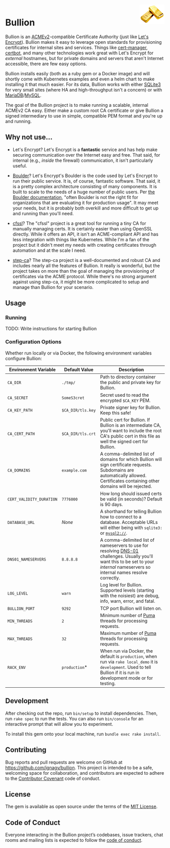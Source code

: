 <img src=".images/logo.png" alt="Bullion logo" title="Bullion" align="right" height="60" />

# Bullion

Bullion is an [ACMEv2](https://tools.ietf.org/html/rfc8555)-compatible Certificate Authority (just like [Let's Encrypt](https://letsencrypt.org/)). Bullion makes it easy to leverage open standards for provisioning certificates for internal sites and services. Things like [cert-manager](https://cert-manager.io/), [certbot](https://certbot.eff.org/), and many other technologies work great with Let's Encrypt for _external_ hostnames, but for private domains and servers that aren't Internet accessible, there are few easy options.

Bullion installs easily (both as a ruby gem or a Docker image) and will shortly come with Kubernetes examples and even a helm chart to make installing it that much easier. For its data, Bullion works with either [SQLite3](https://sqlite.org/index.html) for very small sites (where HA and high-throughput isn't a concern) or with [MariaDB](https://mariadb.org/)/[MySQL](https://www.mysql.com/).

The goal of the Bullion project is to make running a scalable, internal ACMEv2 CA easy. Either make a custom root CA certificate or give Bullion a signed intermediary to use in simple, compatible PEM format and you're up and running.

## Why not use...

* Let's Encrypt? Let's Encrypt is a **fantastic** service and has help make securing communication over the Internet easy and free. That said, for internal (e.g., _inside_ the firewall) communication, it isn't particularly useful.

* [Boulder](https://github.com/letsencrypt/boulder)? Let's Encrypt's Boulder is the code used by Let's Encrypt to run their public service. It is, of course, fantastic software. That said, it is a pretty complex architecture consisting of many components. It is built to scale to the needs of a huge number of public users. Per [the Boulder documentation](https://github.com/letsencrypt/boulder#production), "often Boulder is not the right fit for organizations that are evaluating it for production usage". It may meet your needs, but it is probably both overkill and more difficult to get up and running than you'll need.

* [cfssl](https://github.com/cloudflare/cfssl)? The "cfssl" project is a great tool for running a tiny CA for manually managing certs. It is certainly easier than using OpenSSL directly. While it offers an API, it isn't an ACME-compliant API and has less integration with things like Kubernetes. While I'm a fan of the project but it didn't meet my needs with creating certificates through automation and at the scale I need.

* [step-ca](https://smallstep.com/blog/private-acme-server/)? The step-ca project is a well-documented and robust CA and includes nearly all the features of Bullion. It really is wonderful, but the project takes on more than the goal of managing the provisioning of certificates via the ACME protocol. While there's no strong argument against using step-ca, it might be more complicated to setup and manage than Bullion for your scenario.

## Usage

### Running

TODO: Write instructions for starting Bullion

### Configuration Options

Whether run locally or via Docker, the following environment variables configure Bullion:

| Environment Variable | Default Value | Description |
| --- | --- | --- |
| `CA_DIR` | `./tmp/` | Path to directory container the public and private key for Bullion. |
| `CA_SECRET` | `SomeS3cret` | Secret used to read the encrypted `$CA_KEY` PEM. |
| `CA_KEY_PATH` | `$CA_DIR/tls.key` | Private signer key for Bullion. Keep this safe! |
| `CA_CERT_PATH` | `$CA_DIR/tls.crt` | Public cert for Bullion. If Bullion is an intermediate CA, you'll want to include the root CA's public cert in this file as well the signed cert for Bullion. |
| `CA_DOMAINS` | `example.com` | A comma-delimited list of domains for which Bullion will sign certificate requests. Subdomains are automatically allowed. Certificates containing other domains will be rejected. |
| `CERT_VALIDITY_DURATION` | `7776000` | How long should issued certs be valid (in seconds)? Default is 90 days. |
| `DATABASE_URL` | _None_ | A shorthand for telling Bullion how to connect to a database. Acceptable URLs will either being with `sqlite3:` or [`mysql2://`](https://github.com/brianmario/mysql2#using-active-records-database_url). |
| `DNS01_NAMESERVERS` | `8.8.8.8` | A comma-delimited list of nameservers to use for resolving [DNS-01](https://letsencrypt.org/docs/challenge-types/#dns-01-challenge) challenges. Usually you'll want this to be set to your _internal_ nameservers so internal names resolve correctly. |
| `LOG_LEVEL` | `warn` | Log level for Bullion. Supported levels (starting with the noisiest) are debug, info, warn, error, and fatal. |
| `BULLION_PORT` | `9292` | TCP port Bullion will listen on. |
| `MIN_THREADS` | `2` | Minimum number of [Puma](https://puma.io/) threads for processing requests. |
| `MAX_THREADS` | `32` | Maximum number of [Puma](https://puma.io/) threads for processing requests. |
| `RACK_ENV` | `production`* | When run via Docker, the default is `production`, when run via `rake local_demo` it is `development`. Used to tell Bullion if it is run in development mode or for testing. |

## Development

After checking out the repo, run `bin/setup` to install dependencies. Then, run `rake spec` to run the tests. You can also run `bin/console` for an interactive prompt that will allow you to experiment.

To install this gem onto your local machine, run `bundle exec rake install`.

## Contributing

Bug reports and pull requests are welcome on GitHub at https://github.com/jgnagy/bullion. This project is intended to be a safe, welcoming space for collaboration, and contributors are expected to adhere to the [Contributor Covenant](http://contributor-covenant.org) code of conduct.

## License

The gem is available as open source under the terms of the [MIT License](https://opensource.org/licenses/MIT).

## Code of Conduct

Everyone interacting in the Bullion project’s codebases, issue trackers, chat rooms and mailing lists is expected to follow the [code of conduct](https://github.com/jgnagy/bullion/blob/master/CODE_OF_CONDUCT.md).
